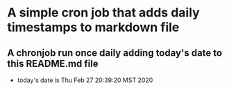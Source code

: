 A simple cron job that adds daily timestamps to markdown file
============================================================
## A chronjob run once daily adding today's date to this README.md file
* today's date is Thu Feb 27 20:39:20 MST 2020
